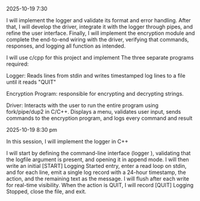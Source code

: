 2025-10-19 7:30

I will implement the logger and validate its format and error handling. After that, I will develop the driver, integrate it with the logger through pipes, and refine the user interface. Finally, I will implement the encryption module and complete the end-to-end wiring with the driver, verifying that commands, responses, and logging all function as intended.
 
  I will use c/cpp for this project and implement
  The three separate programs required:
  
  Logger: Reads lines from stdin and writes timestamped log lines to a file until it reads "QUIT" 
  
  Encryption Program: responsible for encrypting and decrypting strings.

  Driver: Interacts with the user to run the entire program using fork/pipe/dup2 in C/C++. Displays a menu, validates user input, sends commands to the encryption program, and logs every command and result

  
2025-10-19 8:30 pm

In this session, I will implement the logger in C++

I will start by defining the command-line interface (logger <logfile>), validating that the logfile argument is present, and opening it in append mode. I will then write an initial [START] Logging Started entry, enter a read loop on stdin, and for each line, emit a single log record with a 24-hour timestamp, the action, and the remaining text as the message. I will flush after each write for real-time visibility. When the action is QUIT, I will record [QUIT] Logging Stopped, close the file, and exit.


